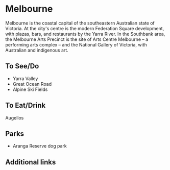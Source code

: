 # Melbourne

Melbourne is the coastal capital of the southeastern Australian state of Victoria. At the city's centre is the modern Federation Square development, with plazas, bars, and restaurants by the Yarra River. In the Southbank area, the Melbourne Arts Precinct is the site of Arts Centre Melbourne – a performing arts complex – and the National Gallery of Victoria, with Australian and indigenous art.

## To See/Do

* Yarra Valley
* Great Ocean Road
* Alpine Ski Fields

## To Eat/Drink

Augellos


## Parks 

* Aranga Reserve dog park

## Additional links
